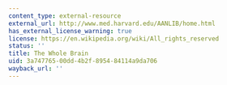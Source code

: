 ```yaml
---
content_type: external-resource
external_url: http://www.med.harvard.edu/AANLIB/home.html
has_external_license_warning: true
license: https://en.wikipedia.org/wiki/All_rights_reserved
status: ''
title: The Whole Brain
uid: 3a747765-00dd-4b2f-8954-84114a9da706
wayback_url: ''
---
```

